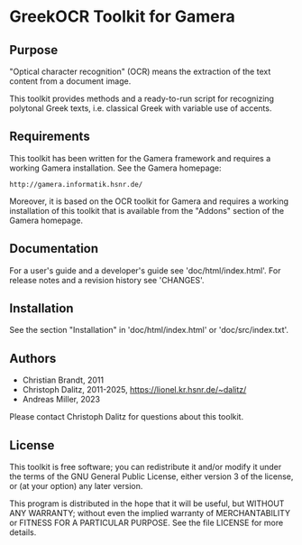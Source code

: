 GreekOCR Toolkit for Gamera
===========================

Purpose
-------

"Optical character recognition" (OCR) means the extraction of the
text content from a document image.

This toolkit provides methods and a ready-to-run script for recognizing
polytonal Greek texts, i.e. classical Greek with variable use of accents.


Requirements
------------

This toolkit has been written for the Gamera framework and requires
a working Gamera installation. See the Gamera homepage:

	http://gamera.informatik.hsnr.de/

Moreover, it is based on the OCR toolkit for Gamera and requires a
working installation of this toolkit that is available from the
"Addons" section of the Gamera homepage.


Documentation
-------------

For a user's guide and a developer's guide see 'doc/html/index.html'.
For release notes and a revision history see 'CHANGES'.


Installation
------------

See the section "Installation" in 'doc/html/index.html' or 
'doc/src/index.txt'.


Authors
-------

 - Christian Brandt, 2011
 - Christoph Dalitz, 2011-2025, https://lionel.kr.hsnr.de/~dalitz/
 - Andreas Miller, 2023

Please contact Christoph Dalitz for questions about this toolkit.


License
-------

This toolkit is free software; you can redistribute it and/or modify
it under the terms of the GNU General Public License, either version 3
of the license, or (at your option) any later version.

This program is distributed in the hope that it will be useful,
but WITHOUT ANY WARRANTY; without even the implied warranty of
MERCHANTABILITY or FITNESS FOR A PARTICULAR PURPOSE.  See the
file LICENSE for more details.
